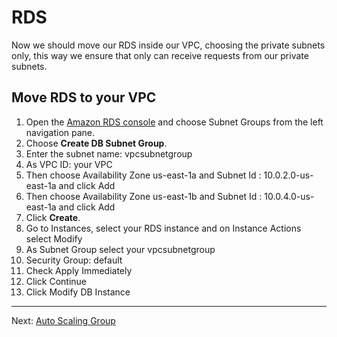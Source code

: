 # RDS

Now we should move our RDS inside our VPC, choosing the private subnets only, this way we ensure that only can receive requests from our private subnets.

## Move RDS to your VPC
1. Open the [Amazon RDS console](https://console.aws.amazon.com/rds) and choose Subnet Groups from the left navigation pane.
2. Choose **Create DB Subnet Group**.
3. Enter the subnet name: vpcsubnetgroup
4. As VPC ID: your VPC
5. Then choose Availability Zone us-east-1a and Subnet Id : 10.0.2.0-us-east-1a and click Add
6. Then choose Availability Zone us-east-1b and Subnet Id : 10.0.4.0-us-east-1a and click Add
7. Click **Create**.
8. Go to Instances, select your RDS instance and on Instance Actions select Modify
9. As Subnet Group select your vpcsubnetgroup
10. Security Group: default
11. Check Apply Immediately
12. Click Continue
13. Click Modify DB Instance

---
Next: [Auto Scaling Group](/workshop/vpc-subnets-bastion/06-auto-scaling-group.md)
